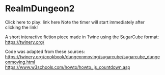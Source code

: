 # RealmDungeon2
Click here to play: link here
Note the timer will start immediately after clicking the link!

A short interactive fiction piece made in Twine using the SugarCube format: https://twinery.org/

Code was adapted from these sources:
https://twinery.org/cookbook/dungeonmoving/sugarcube/sugarcube_dungeonmoving.html
https://www.w3schools.com/howto/howto_js_countdown.asp
